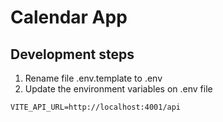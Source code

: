 # Calendar App

## Development steps

1. Rename file .env.template to .env
2. Update the environment variables on .env file

```
VITE_API_URL=http://localhost:4001/api
 
```
